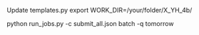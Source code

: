 Update templates.py
export WORK_DIR=/your/folder/X_YH_4b/

python run_jobs.py -c submit_all.json batch -q tomorrow

